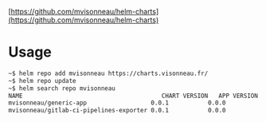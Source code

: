 [https://github.com/mvisonneau/helm-charts](https://github.com/mvisonneau/helm-charts)

# Usage

```bash
~$ helm repo add mvisonneau https://charts.visonneau.fr/
~$ helm repo update
~$ helm search repo mvisonneau
NAME                                       CHART VERSION   APP VERSION     DESCRIPTION
mvisonneau/generic-app                  0.0.1           0.0.0           Generic Application Chart
mvisonneau/gitlab-ci-pipelines-exporter 0.0.1           0.0.0           Prometheus / OpenMetrics exporter for GitLab CI...
```
